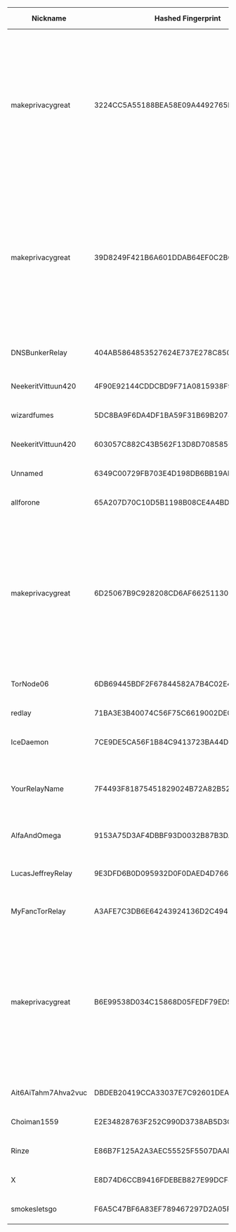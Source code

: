 | Nickname |  Hashed Fingerprint	| Or Addresses | Contact | Running | Flags | Last Seen | First Seen | Last Restarted | Advertised Bandwidth | Platform | Version | Version Status | Recommended Version | Verified hostnames | Exit policy |
|---|---|---|---|---|---|---|---|---|---|---|---|---|---|---|---|
|makeprivacygreat | 3224CC5A55188BEA58E09A4492765F12E786DAFB | ["178.175.137.223:80"] | onioncontactme@riseup.net | true | Exit, Running, V2Dir, Valid | 2025-08-10 18:00:00 | 2025-08-10 12:00:00 | 2025-08-10 11:36:28 | 0 | Tor 0.4.8.17 on Linux | 0.4.8.17 | recommended | true | N/A | ["reject 0.0.0.0/8:*","reject 169.254.0.0/16:*","reject 127.0.0.0/8:*","reject 192.168.0.0/16:*","reject 10.0.0.0/8:*","reject 172.16.0.0/12:*","reject 178.175.137.223:*","accept *:20-23","accept *:25","accept *:53","accept *:110","accept *:143","accept *:465","accept *:587","accept *:993","accept *:995","accept *:80","accept *:443","reject *:*"]|
|makeprivacygreat | 39D8249F421B6A601DDAB64EF0C2BC93FC8B6954 | ["178.175.137.223:443"] | onioncontactme@riseup.net | true | Exit, Running, V2Dir, Valid | 2025-08-10 18:00:00 | 2025-08-10 12:00:00 | 2025-08-10 11:35:45 | 0 | Tor 0.4.8.17 on Linux | 0.4.8.17 | recommended | true | N/A | ["reject 0.0.0.0/8:*","reject 169.254.0.0/16:*","reject 127.0.0.0/8:*","reject 192.168.0.0/16:*","reject 10.0.0.0/8:*","reject 172.16.0.0/12:*","reject 178.175.137.223:*","accept *:20-23","accept *:25","accept *:53","accept *:110","accept *:143","accept *:465","accept *:587","accept *:993","accept *:995","accept *:80","accept *:443","reject *:*"]|
|DNSBunkerRelay | 404AB5864853527624E737E278C850FACE338758 | ["87.106.108.91:443","[2a01:239:295:e800::1]:443"] | ruffkez@duck.com | true | Fast, Running, V2Dir, Valid | 2025-08-10 18:00:00 | 2025-08-10 01:00:00 | 2025-08-09 23:55:31 | 6139982 | Tor 0.4.8.10 on Linux | 0.4.8.10 | recommended | true | N/A | ["reject *:*"]|
|NeekeritVittuun420 | 4F90E92144CDDCBD9F71A0815938F97C84F33641 | ["65.21.240.194:9420","[2a01:4f9:c012:320c::1]:9420"] | RAPE420 <tor AT vittuunsuomesta DOT pro> | true | Running, V2Dir, Valid | 2025-08-10 18:00:00 | 2025-08-10 03:00:00 | 2025-08-10 06:09:39 | 0 | Tor 0.4.8.17 on Linux | 0.4.8.17 | recommended | true | ["tor-relay-01.vittuunsuomesta.pro"] | ["reject *:*"]|
|wizardfumes | 5DC8BA9F6DA4DF1BA59F31B69B207427AAD1DD36 | ["24.127.139.18:9001"] | barrypmail@protonmail.com | true | Running, V2Dir, Valid | 2025-08-10 18:00:00 | 2025-08-10 09:00:00 | 2025-08-10 08:25:05 | 0 | Tor 0.4.8.17 on Linux | 0.4.8.17 | recommended | true | ["c-24-127-139-18.hsd1.mi.comcast.net"] | ["reject *:*"]|
|NeekeritVittuun420 | 603057C882C43B562F13D8D708585CDF0D0D691B | ["65.21.240.194:9420","[2a01:4f9:c012:320c::1]:9420"] | RAPE420 <tor AT vittuunsuomesta DOT pro> | false | Running, V2Dir, Valid | 2025-08-10 02:00:00 | 2025-08-10 01:00:00 | 2025-08-10 01:08:06 | 0 | Tor 0.4.8.17 on Linux | 0.4.8.17 | recommended | true | ["tor-relay-01.vittuunsuomesta.pro"] | ["reject *:*"]|
|Unnamed | 6349C00729FB703E4D198DB6BB19AD0ED729F204 | ["80.78.25.162:44153","[2a0a:3840:8078:25:0:504e:19a2:1337]:44153"] | N/A | true | Running, V2Dir, Valid | 2025-08-10 18:00:00 | 2025-08-10 14:00:00 | 2025-08-10 13:30:37 | 0 | Tor 0.4.8.17 on Linux | 0.4.8.17 | recommended | true | ["504e19a2.host.njalla.net"] | ["reject *:*"]|
|allforone | 65A207D70C10D5B1198B08CE4A4BDB53D1CC6379 | ["135.148.138.63:9001"] | tor-relay420@proton.me | true | Running, V2Dir, Valid | 2025-08-10 18:00:00 | 2025-08-10 03:00:00 | 2025-08-10 02:39:25 | 0 | Tor 0.4.8.17 on Linux | 0.4.8.17 | recommended | true | ["vps-1fcf8197.vps.ovh.us"] | ["reject *:*"]|
|makeprivacygreat | 6D25067B9C928208CD6AF66251130F34D1CD9228 | ["178.175.137.223:8080"] | onioncontactme@riseup.net | true | Exit, Running, V2Dir, Valid | 2025-08-10 18:00:00 | 2025-08-10 12:00:00 | 2025-08-10 11:35:48 | 0 | Tor 0.4.8.17 on Linux | 0.4.8.17 | recommended | true | N/A | ["reject 0.0.0.0/8:*","reject 169.254.0.0/16:*","reject 127.0.0.0/8:*","reject 192.168.0.0/16:*","reject 10.0.0.0/8:*","reject 172.16.0.0/12:*","reject 178.175.137.223:*","accept *:20-23","accept *:25","accept *:53","accept *:110","accept *:143","accept *:465","accept *:587","accept *:993","accept *:995","accept *:80","accept *:443","reject *:*"]|
|TorNode06 | 6DB69445BDF2F67844582A7B4C02E46E0129AF35 | ["217.154.216.28:9001","[2a01:239:2c8:9d00::1]:9001"] | mRtjR4JX6pgJ@protonmail.ch | true | Running, V2Dir, Valid | 2025-08-10 18:00:00 | 2025-08-10 17:00:00 | 2025-08-10 15:52:22 | 0 | Tor 0.4.8.17 on Linux | 0.4.8.17 | recommended | true | ["ip217.154.216-28.pbiaas.com"] | ["reject *:*"]|
|redlay | 71BA3E3B40074C56F75C6619002DE02F0F27D0F3 | ["154.47.146.48:443"] | red@xn--029h.st | true | Running, V2Dir, Valid | 2025-08-10 18:00:00 | 2025-08-10 15:00:00 | 2025-08-10 17:17:18 | 0 | Tor 0.4.8.17 on Linux | 0.4.8.17 | recommended | true | N/A | ["reject *:*"]|
|IceDaemon | 7CE9DE5CA56F1B84C9413723BA44D4588101EEB9 | ["92.5.234.252:443"] | icedaemon@airmail.cc | true | Running, V2Dir, Valid | 2025-08-10 18:00:00 | 2025-08-10 15:00:00 | 2025-08-10 14:00:37 | 0 | Tor 0.4.8.10 on Linux | 0.4.8.10 | recommended | true | N/A | ["reject *:*"]|
|YourRelayName | 7F4493F81875451829024B72A82B521611DA13F8 | ["104.36.80.7:9001"] | torvps89@proton.me | true | Exit, Running, Valid | 2025-08-10 18:00:00 | 2025-08-10 03:00:00 | 2025-08-10 13:43:20 | 0 | Tor 0.4.9.2-alpha on Linux | 0.4.9.2-alpha | experimental | false | N/A | ["reject 0.0.0.0/8:*","reject 169.254.0.0/16:*","reject 127.0.0.0/8:*","reject 192.168.0.0/16:*","reject 10.0.0.0/8:*","reject 172.16.0.0/12:*","reject 104.36.80.7:*","accept *:*"]|
|AlfaAndOmega | 9153A75D3AF4DBBF93D0032B87B3DA15E7B7A228 | ["194.15.36.240:9001","[2a0e:97c0:3e3:103::1]:9001"] | Relay_Alfa-And-Omega@proton.me | true | Running, V2Dir, Valid | 2025-08-10 18:00:00 | 2025-08-10 16:00:00 | 2025-08-10 15:12:28 | 0 | Tor 0.4.8.17 on Linux | 0.4.8.17 | recommended | true | N/A | ["reject *:*"]|
|LucasJeffreyRelay | 9E3DFD6B0D095932D0F0DAED4D766D81CE44D98A | ["190.137.124.221:443"] | luquijeffrey@gmail.com | false | Running, V2Dir, Valid | 2025-08-10 16:00:00 | 2025-08-10 04:00:00 | 2025-08-10 02:44:37 | 0 | Tor 0.4.9.2-alpha-dev on Linux | 0.4.9.2-alpha-dev | experimental | false | ["host221.190-137-124.telecom.net.ar"] | ["reject *:*"]|
|MyFancTorRelay | A3AFE7C3DB6E64243924136D2C4942880A1BC624 | ["188.136.113.254:9001"] | N/A | true | Running, V2Dir, Valid | 2025-08-10 18:00:00 | 2025-08-10 18:00:00 | 2025-08-10 16:40:55 | 0 | Tor 0.4.8.17 on Linux | 0.4.8.17 | recommended | true | ["188-136-113-254-ftth-mpc-dyn.heliweb.de"] | ["reject *:*"]|
|makeprivacygreat | B6E99538D034C15868D05FEDF79ED56C5944E886 | ["178.175.137.223:5000"] | onioncontactme@riseup.net | true | Exit, Running, V2Dir, Valid | 2025-08-10 18:00:00 | 2025-08-10 12:00:00 | 2025-08-10 11:35:50 | 0 | Tor 0.4.8.17 on Linux | 0.4.8.17 | recommended | true | N/A | ["reject 0.0.0.0/8:*","reject 169.254.0.0/16:*","reject 127.0.0.0/8:*","reject 192.168.0.0/16:*","reject 10.0.0.0/8:*","reject 172.16.0.0/12:*","reject 178.175.137.223:*","accept *:20-23","accept *:25","accept *:53","accept *:110","accept *:143","accept *:465","accept *:587","accept *:993","accept *:995","accept *:80","accept *:443","reject *:*"]|
|Ait6AiTahm7Ahva2vuc | DBDEB20419CCA33037E7C92601DEA597D5187E73 | ["87.106.134.42:4334","[2a01:239:211:6b00::1]:4334"] | tor@wurzelmann.at | true | Running, V2Dir, Valid | 2025-08-10 18:00:00 | 2025-08-10 05:00:00 | 2025-08-10 04:45:56 | 0 | Tor 0.4.8.17 on Linux | 0.4.8.17 | recommended | true | ["poppy.wurzelmann.at"] | ["reject *:*"]|
|Choiman1559 | E2E34828763F252C990D3738AB5D3C1B23027BDA | ["220.94.240.197:8480"] | N/A | true | Running, V2Dir, Valid | 2025-08-10 18:00:00 | 2025-08-10 07:00:00 | 2025-08-10 06:15:24 | 0 | Tor 0.4.8.10 on Linux | 0.4.8.10 | recommended | true | N/A | ["reject *:*"]|
|Rinze | E86B7F125A2A3AEC55525F5507DAADF495E3A414 | ["122.208.194.118:443"] | Rinze <R1nze AT proton DOT me> | true | Running, V2Dir, Valid | 2025-08-10 18:00:00 | 2025-08-10 04:00:00 | 2025-08-10 03:42:43 | 0 | Tor 0.4.8.17 on Linux | 0.4.8.17 | recommended | true | ["122x208x194x118.ap122.ftth.ucom.ne.jp"] | ["reject *:*"]|
|X | E8D74D6CCB9416FDEBEB827E99DCF487C3F399CE | ["45.94.168.6:9001"] | X@X.com | true | Running, V2Dir, Valid | 2025-08-10 18:00:00 | 2025-08-10 05:00:00 | 2025-08-10 03:59:02 | 0 | Tor 0.4.8.17 on Linux | 0.4.8.17 | recommended | true | N/A | ["reject *:*"]|
|smokesletsgo | F6A5C47BF6A83EF789467297D2A05F8C8704BECC | ["203.12.1.220:9091"] | youremail@example.com | true | Running, V2Dir, Valid | 2025-08-10 18:00:00 | 2025-08-10 05:00:00 | 2025-08-10 04:31:21 | 153600 | Tor 0.4.8.17 on Linux | 0.4.8.17 | recommended | true | ["203.12.1.220.v4.dyn.launtel.au"] | ["reject *:*"]|
